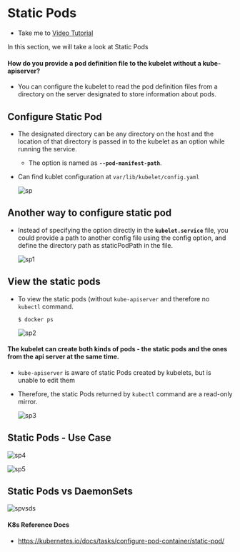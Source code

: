 # Static Pods 
  - Take me to [Video Tutorial](https://kodekloud.com/topic/static-pods/)
  
In this section, we will take a look at Static Pods

#### How do you provide a pod definition file to the kubelet without a kube-apiserver?
- You can configure the kubelet to read the pod definition files from a directory on the server designated to store information about pods.

## Configure Static Pod
- The designated directory can be any directory on the host and the location of that directory is passed in to the kubelet as an option while running the service.
  - The option is named as **`--pod-manifest-path`**.
- Can find kublet configuration at `var/lib/kubelet/config.yaml`
  
  ![sp](../../images/sp.PNG)
  
## Another way to configure static pod 
- Instead of specifying the option directly in the **`kubelet.service`** file, you could provide a path to another config file using the config option, and define the directory path as staticPodPath in the file.

  ![sp1](../../images/sp1.PNG)

## View the static pods
- To view the static pods (without `kube-apiserver` and therefore no `kubectl` command.
  ```
  $ docker ps
  ```
  ![sp2](../../images/sp2.PNG)

#### The kubelet can create both kinds of pods - the static pods and the ones from the api server at the same time.
- `kube-apiserver` is aware of static Pods created by kubelets, but is unable to edit them
- Therefore, the static Pods returned by `kubectl` command are a read-only mirror.

  ![sp3](../../images/sp3.PNG)

## Static Pods - Use Case

  ![sp4](../../images/sp4.PNG)
  
  ![sp5](../../images/sp5.PNG)
  
## Static Pods vs DaemonSets

   ![spvsds](../../images/spvsds.PNG)
  

#### K8s Reference Docs
- https://kubernetes.io/docs/tasks/configure-pod-container/static-pod/
